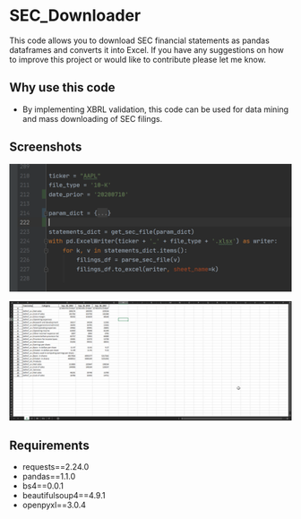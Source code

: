 # SEC_Downloader
This code allows you to download SEC financial statements as pandas dataframes and converts it into Excel.
If you have any suggestions on how to improve this project or would like to contribute please let me know.

Why use this code
------------
- By implementing XBRL validation, this code can be used for data mining and mass downloading of SEC filings.

Screenshots
-----------

![](images/image1.png)

![](images/image2.png)

Requirements
------------
- requests==2.24.0
- pandas==1.1.0
- bs4==0.0.1
- beautifulsoup4==4.9.1
- openpyxl==3.0.4
